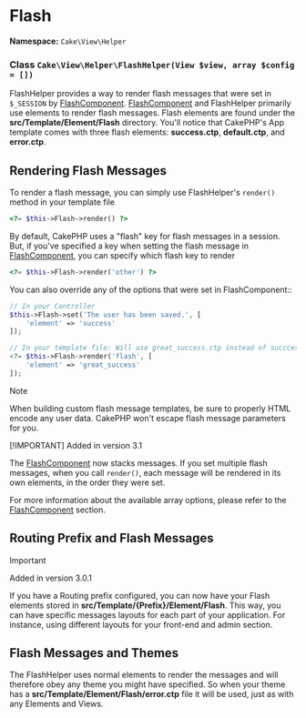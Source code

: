 # Flash

**Namespace:** `Cake\View\Helper`

### Class `Cake\View\Helper\FlashHelper(View $view, array $config = [])`

FlashHelper provides a way to render flash messages that were set in
`$_SESSION` by [FlashComponent](../../controllers/components/flash.md).
[FlashComponent](../../controllers/components/flash.md) and FlashHelper
primarily use elements to render flash messages.  Flash elements are found under
the **src/Template/Element/Flash** directory.  You'll notice that CakePHP's App
template comes with three flash elements: **success.ctp**, **default.ctp**, and
**error.ctp**.

## Rendering Flash Messages

To render a flash message, you can simply use FlashHelper's `render()`
method in your template file

```php
<?= $this->Flash->render() ?>

```

By default, CakePHP uses a "flash" key for flash messages in a session.  But, if
you've specified a key when setting the flash message in
[FlashComponent](../../controllers/components/flash.md), you can specify which
flash key to render

```php
<?= $this->Flash->render('other') ?>

```

You can also override any of the options that were set in FlashComponent::

```php
// In your Controller
$this->Flash->set('The user has been saved.', [
    'element' => 'success'
]);

// In your template file: Will use great_success.ctp instead of succcess.ctp
<?= $this->Flash->render('flash', [
    'element' => 'great_success'
]);

```

> [!NOTE]
> When building custom flash message templates, be sure to properly HTML
> encode any user data. CakePHP won't escape flash message parameters for you.
>
> [!IMPORTANT]
> Added in version 3.1
>
> The [FlashComponent](../../controllers/components/flash.md) now
> stacks messages. If you set multiple flash messages, when you call
> `render()`, each message will be rendered in its own elements, in the
> order they were set.
>

For more information about the available array options, please refer to the
[FlashComponent](../../controllers/components/flash.md) section.

## Routing Prefix and Flash Messages

> [!IMPORTANT]
> Added in version 3.0.1
>

If you have a Routing prefix configured, you can now have your Flash elements
stored in **src/Template/{Prefix}/Element/Flash**. This way, you can have
specific messages layouts for each part of your application. For instance, using
different layouts for your front-end and admin section.

## Flash Messages and Themes

The FlashHelper uses normal elements to render the messages and will therefore
obey any theme you might have specified. So when your theme has a
**src/Template/Element/Flash/error.ctp** file it will be used, just as with any
Elements and Views.
